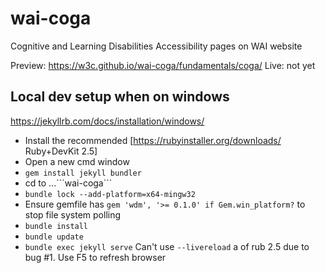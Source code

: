 # wai-coga
Cognitive and Learning Disabilities Accessibility pages on WAI website

Preview: https://w3c.github.io/wai-coga/fundamentals/coga/
Live: not yet

## Local dev setup when on windows

https://jekyllrb.com/docs/installation/windows/

* Install the recommended [https://rubyinstaller.org/downloads/ Ruby+DevKit 2.5]
* Open a new cmd window
* ```gem install jekyll bundler```
* cd to ...\```wai-coga```
* ```bundle lock --add-platform=x64-mingw32```
* Ensure gemfile has ```gem 'wdm', '>= 0.1.0' if Gem.win_platform?``` to stop file system polling
* ```bundle install```
* ```bundle update```
* ```bundle exec jekyll serve``` Can't use `--livereload` a of rub 2.5 due to bug #1. Use F5 to refresh browser
